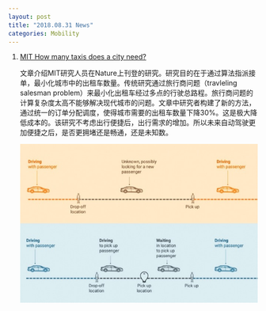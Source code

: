 ```yaml
---
layout: post
title: "2018.08.31 News"
categories: Mobility
---
```


1. [MIT How many taxis does a city need?](http://news.mit.edu/2018/minimum-vehicle-fleet-rider-demand-0523)

    文章介绍MIT研究人员在Nature上刊登的研究。研究目的在于通过算法指派接单，最小化城市中的出租车数量。传统研究通过旅行商问题（travleling salesman problem）来最小化出租车经过多点的行驶总路程。旅行商问题的计算复杂度太高不能够解决现代城市的问题。文章中研究者构建了新的方法，通过统一的订单分配调度，使得城市需要的出租车数量下降30%。这是极大降低成本的。该研究不考虑出行便捷后，出行需求的增加。所以未来自动驾驶更加便捷之后，是否更拥堵还是畅通，还是未知数。
    
    ![](/img/MIT_research.jpeg)